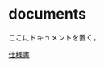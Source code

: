 # documents

ここにドキュメントを置く。

[仕様書](https://docs.google.com/document/d/1kKkN186QxfxqsznMcKt5OXdIxfJ9YiD_lbUBlkBS-QU/edit)
